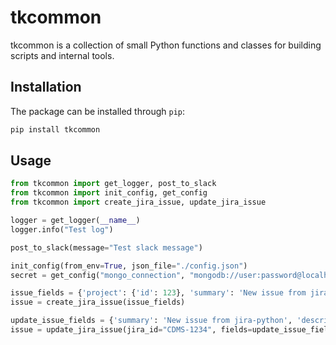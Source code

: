 # tkcommon

tkcommon is a collection of small Python functions and classes for building scripts and internal tools.

Installation
-----
The package can be installed through `pip`:
```bash
pip install tkcommon
```

Usage
-----

```python
from tkcommon import get_logger, post_to_slack
from tkcommon import init_config, get_config
from tkcommon import create_jira_issue, update_jira_issue

logger = get_logger(__name__)
logger.info("Test log")

post_to_slack(message="Test slack message")

init_config(from_env=True, json_file="./config.json")
secret = get_config("mongo_connection", "mongodb://user:password@localhost:27017/database")

issue_fields = {'project': {'id': 123}, 'summary': 'New issue from jira-python', 'description': 'Look into this one', 'issuetype': {'name': 'Bug'}}
issue = create_jira_issue(issue_fields)

update_issue_fields = {'summary': 'New issue from jira-python', 'description': 'Look into this one'}
issue = update_jira_issue(jira_id="CDMS-1234", fields=update_issue_fields, notify=True)
```